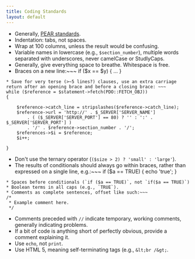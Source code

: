 ```yaml
---
title: Coding Standards
layout: default
---
```


* Generally, <a href="http://pear.php.net/manual/en/standards.php">PEAR standards</a>.
* Indentation: tabs, not spaces.
* Wrap at 100 columns, unless the result would be confusing.
* Variable names in lowercase (e.g., <code>$section_number</code>), multiple words separated with underscores, never camelCase or StudlyCaps.
* Generally, give everything space to breathe. Whitespace is free.
* Braces on a new line:~~~
if ($x == $y)
{
  ...
}
~~~
* Save for very terse (>~5 lines?) clauses, use an extra carriage return after an opening brace and before a closing brace: ~~~
while ($reference = $statement->fetch(PDO::FETCH_OBJ))
{

	$reference->catch_line = stripslashes($reference->catch_line);
	$reference->url = 'http://' . $_SERVER['SERVER_NAME']
		. ( ($_SERVER['SERVER_PORT'] == 80) ? '' : ':' . $_SERVER['SERVER_PORT'] )
		. '/' . $reference->section_number . '/';
	$references->$i = $reference;
	$i++;
	
}
~~~

* Don't use the ternary operator (`($size > 2) ? 'small' : 'large'`).
* The results of conditionals should always go within braces, rather than expressed on a single line, e.g.:~~~
if ($a == TRUE)
{
  echo 'true';
}
~~~
* Spaces before conditionals (`if ($a == TRUE)`, not `if($a == TRUE)`)
* Boolean terms in all caps (e.g., `TRUE`).
* Comments as complete sentences, offset like such:~~~
/*
 * Example comment here.
 */
~~~
* Comments preceded with `//` indicate temporary, working comments, generally indicating problems.
* If a bit of code is anything short of perfectly obvious, provide a comment explaining it.
* Use `echo`, not `print`.
* Use HTML 5, meaning self-terminating tags (e.g., `&lt;br /&gt;`.
